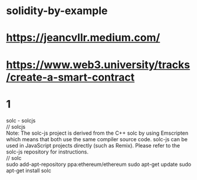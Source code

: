 # solidity-by-example

# https://jeancvllr.medium.com/

# https://www.web3.university/tracks/create-a-smart-contract



# 1
solc - solcjs
<br />
// solcjs
<br />
Note: The solc-js project is derived from the C++ solc by using Emscripten which means that both use the same compiler source code. solc-js can be used in JavaScript projects directly (such as Remix). Please refer to the solc-js repository for instructions.
<br />
// solc
<br />
sudo add-apt-repository ppa:ethereum/ethereum
sudo apt-get update
sudo apt-get install solc
